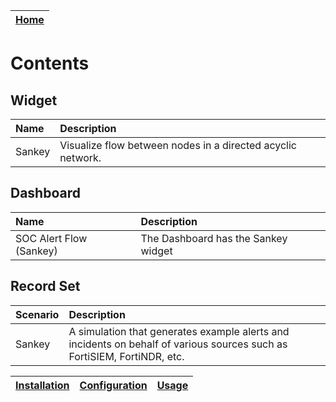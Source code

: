 | [Home](../README.md) |
|----------------------|

# Contents

## Widget

| Name   | Description                                                 |
|:-------|:------------------------------------------------------------|
| Sankey | Visualize flow between nodes in a directed acyclic network. |

## Dashboard

| Name                    | Description                         |
|:------------------------|:------------------------------------|
| SOC Alert Flow (Sankey) | The Dashboard has the Sankey widget |

## Record Set

| Scenario | Description                                                                                                    |
|:---------|:---------------------------------------------------------------------------------------------------------------|
| Sankey   | A simulation that generates example alerts and incidents on behalf of various sources such as FortiSIEM, FortiNDR, etc. |

| [Installation](./setup.md#installation) | [Configuration](./setup.md#configuration) | [Usage](./usage.md) |
|---------------------------------------- |------------------------------------------ |-------------------- |
